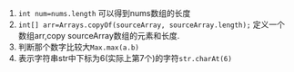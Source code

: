 1. ```int num=nums.length```  可以得到nums数组的长度
2. ```int[] arr=Arrays.copyOf(sourceArray, sourceArray.length);```  定义一个数组arr,copy sourceArray数组的元素和长度.
3. 判断那个数字比较大```Max.max(a.b)```
4. 表示字符串str中下标为6(实际上第7个)的字符```str.charAt(6)```

